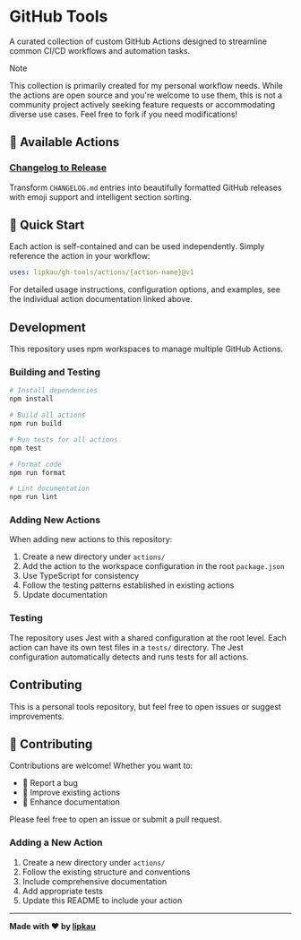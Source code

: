 # GitHub Tools

A curated collection of custom GitHub Actions designed to streamline common CI/CD workflows and
automation tasks.

> [!NOTE]
> This collection is primarily created for my personal workflow needs.
> While the actions are open source and you're welcome to use them,
> this is not a community project actively seeking feature requests or accommodating diverse use cases.
> Feel free to fork if you need modifications!

## 🚀 Available Actions

### [**Changelog to Release**](actions/changelog-to-release/)

Transform `CHANGELOG.md` entries into beautifully formatted GitHub releases with emoji support
and intelligent section sorting.

## 📖 Quick Start

Each action is self-contained and can be used independently. Simply reference the action in your workflow:

```yaml
uses: lipkau/gh-tools/actions/{action-name}@v1
```

For detailed usage instructions, configuration options, and examples,
see the individual action documentation linked above.

## Development

This repository uses npm workspaces to manage multiple GitHub Actions.

### Building and Testing

```bash
# Install dependencies
npm install

# Build all actions
npm run build

# Run tests for all actions
npm test

# Format code
npm run format

# Lint documentation
npm run lint
```

### Adding New Actions

When adding new actions to this repository:

1. Create a new directory under `actions/`
2. Add the action to the workspace configuration in the root `package.json`
3. Use TypeScript for consistency
4. Follow the testing patterns established in existing actions
5. Update documentation

### Testing

The repository uses Jest with a shared configuration at the root level.
Each action can have its own test files in a `tests/` directory.
The Jest configuration automatically detects and runs tests for all actions.

## Contributing

This is a personal tools repository, but feel free to open issues or suggest improvements.

## 🤝 Contributing

Contributions are welcome! Whether you want to:

- 🐛 Report a bug
- 🔧 Improve existing actions
- 📝 Enhance documentation

Please feel free to open an issue or submit a pull request.

### Adding a New Action

1. Create a new directory under `actions/`
2. Follow the existing structure and conventions
3. Include comprehensive documentation
4. Add appropriate tests
5. Update this README to include your action

---

**Made with ❤️ by [lipkau](https://github.com/lipkau)**

